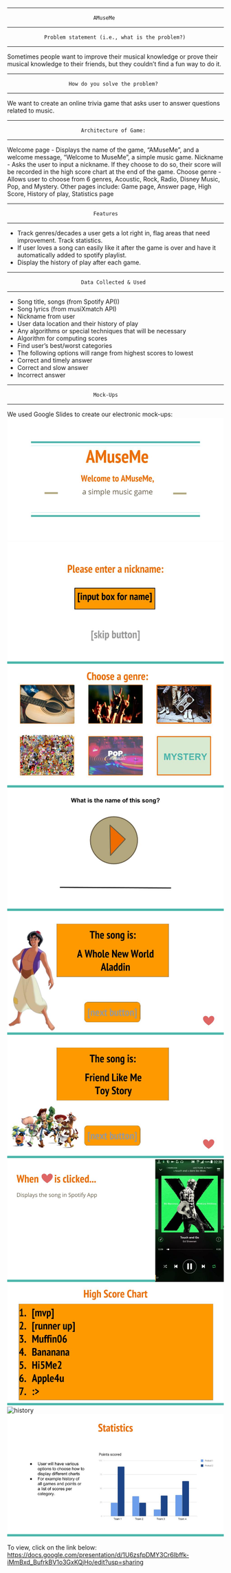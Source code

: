 -------------------------------------------------------------------------------
								
								AMuseMe 

-------------------------------------------------------------------------------
				Problem statement (i.e., what is the problem?)
-------------------------------------------------------------------------------

Sometimes people want to improve their musical knowledge or prove their 
musical knowledge to their friends, but they couldn’t find a fun way to do it.

-------------------------------------------------------------------------------
						How do you solve the problem?
-------------------------------------------------------------------------------

We want to create an online trivia game that asks user to answer questions
related to music.

-------------------------------------------------------------------------------
							Architecture of Game: 
-------------------------------------------------------------------------------

Welcome page - Displays the name of the game, “AMuseMe”, and a welcome 
message, “Welcome to MuseMe”, a simple music game.
Nickname - Asks the user to input a nickname. If they choose to do so, their 
score will be recorded in the high score chart at the end of the game.
Choose genre - Allows user to choose from 6 genres, Acoustic, Rock, Radio, 
Disney Music, Pop, and Mystery.
Other pages include:
Game page, Answer page, High Score, History of play, Statistics page

-------------------------------------------------------------------------------
								Features
-------------------------------------------------------------------------------

- Track genres/decades a user gets a lot right in, flag areas that need 
improvement. Track statistics.
- If user loves a song can easily like it after the game is over and have it 
automatically added to spotify playlist.
- Display the history of play after each game. 

-------------------------------------------------------------------------------
							Data Collected & Used
-------------------------------------------------------------------------------

- Song title, songs (from Spotify API))
- Song lyrics (from musiXmatch API)
- Nickname from user 
- User data location and their history of play
- Any algorithms or special techniques that will be necessary
- Algorithm for computing scores
- Find user’s best/worst categories
- The following options will range from highest scores to lowest
- Correct and timely answer
- Correct and slow answer
- Incorrect answer

-------------------------------------------------------------------------------
								Mock-Ups
-------------------------------------------------------------------------------

We used Google Slides to create our electronic mock-ups:
![welcome](/Img/welcome.jpg?raw=true "Welcome Page")
![nickname](/Img/nickname.jpg?raw=true "Nickname Page")
![genre](/Img/genre.jpg?raw=true "Genre Page")
![play](/Img/play.jpg?raw=true "Play Round")
![answer](/Img/answer1.jpg?raw=true "Answer One")
![answer](/Img/answer2.jpg?raw=true "Answer Two")
![spotify](/Img/spotify.jpg?raw=true "Spotify Page")
![score](/Img/high_score.jpg?raw=true "High Score Page")
![history](/Img/hisory.jpg?raw=true "History of Play")
![statistics](/Img/statistics.jpg?raw=true "Statistics")

To view, click on the link below:
https://docs.google.com/presentation/d/1U6zsfpDMY3Cr6Ibffk-iMmBxd_BufrkBV1o3GxKQjHo/edit?usp=sharing

